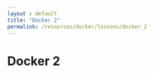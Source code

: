 ```yaml
---
layout : default
title: "Docker 2"
permalink: /resources/docker/lessons/docker_2
---
```


# Docker 2